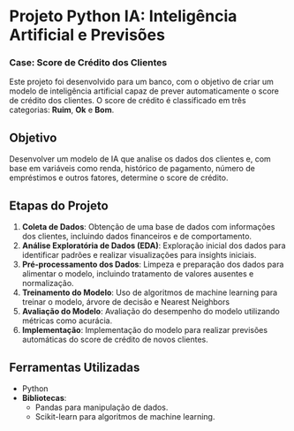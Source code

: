 # Projeto Python IA: Inteligência Artificial e Previsões

### Case: Score de Crédito dos Clientes

Este projeto foi desenvolvido para um banco, com o objetivo de criar um modelo de inteligência artificial capaz de prever automaticamente o score de crédito dos clientes. O score de crédito é classificado em três categorias: **Ruim**, **Ok** e **Bom**.

## Objetivo

Desenvolver um modelo de IA que analise os dados dos clientes e, com base em variáveis como renda, histórico de pagamento, número de empréstimos e outros fatores, determine o score de crédito.

## Etapas do Projeto

1. **Coleta de Dados**: Obtenção de uma base de dados com informações dos clientes, incluindo dados financeiros e de comportamento.
2. **Análise Exploratória de Dados (EDA)**: Exploração inicial dos dados para identificar padrões e realizar visualizações para insights iniciais.
3. **Pré-processamento dos Dados**: Limpeza e preparação dos dados para alimentar o modelo, incluindo tratamento de valores ausentes e normalização.
4. **Treinamento do Modelo**: Uso de algoritmos de machine learning para treinar o modelo,  árvore de decisão e Nearest Neighbors
5. **Avaliação do Modelo**: Avaliação do desempenho do modelo utilizando métricas como acurácia.
6. **Implementação**: Implementação do modelo para realizar previsões automáticas do score de crédito de novos clientes.

## Ferramentas Utilizadas

- Python
- **Bibliotecas**: 
  - Pandas para manipulação de dados.
  - Scikit-learn para algoritmos de machine learning.
  
